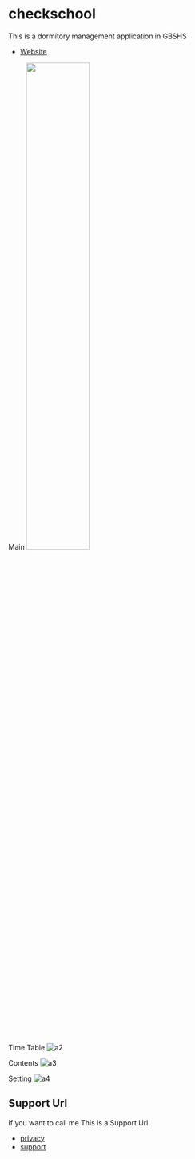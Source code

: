 # checkschool

This is a dormitory management application in GBSHS
- [Website](https://checkingbs.codemagic.app)

Main
<img src = "https://user-images.githubusercontent.com/77566805/147450812-b452c350-1e6e-49be-ba8b-dcc125812406.png" width="50%" height="50%">

Time Table
![a2](https://user-images.githubusercontent.com/77566805/147450817-63b94a31-326d-41c6-a0c5-6ee3b2d3024a.png)

Contents
![a3](https://user-images.githubusercontent.com/77566805/147450820-80b1a33a-87ab-471e-aba6-683c3c181f6d.png)

Setting
![a4](https://user-images.githubusercontent.com/77566805/147450821-7cf7252a-98e0-45b6-9be8-138274013ee5.png)

## Support Url
If you want to call me This is a Support Url

- [privacy](https://github.com/gondnetom/FrenchVocaPrivacyPolicy)
- [support](https://sites.google.com/view/checkingbs/%ED%99%88)
